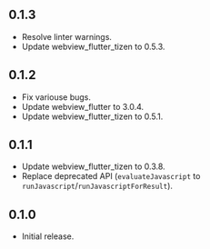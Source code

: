 ## 0.1.3

* Resolve linter warnings.
* Update webview_flutter_tizen to 0.5.3.

## 0.1.2

* Fix variouse bugs.
* Update webview_flutter to 3.0.4.
* Update webview_flutter_tizen to 0.5.1.

## 0.1.1

* Update webview_flutter_tizen to 0.3.8.
* Replace deprecated API (`evaluateJavascript` to `runJavascript`/`runJavascriptForResult`).

## 0.1.0

* Initial release.
